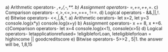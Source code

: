 a) Arithmetic operators- *,+,/,-,**.  b) Assignment operators- =,+=,++,*=. c) Comparison operators- <,>,<=,>=,===, !==. d) Logical operators - &&,||,!. e) Bitwise operators- <<,|,&,^.
a) Arithmetic oerators- let x=2, let y=3  console.log(x*y) console.log(x+y) b) Assignment operators- x += 8, x *=6.      c)Comparison operators- let x=4  console.log(x<1), console(x>5) d) Logical operators- letapplicationrefused= !eligibleforLoan, leteligibleforloan = highincome || goodcreditscore e) Bitwise operators- 5>>2 , 5|1.
the answer will be, 1,8,15
